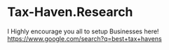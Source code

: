 # Tax-Haven.Research
I Highly encourage you all to setup Businesses here! https://www.google.com/search?q=best+tax+havens
